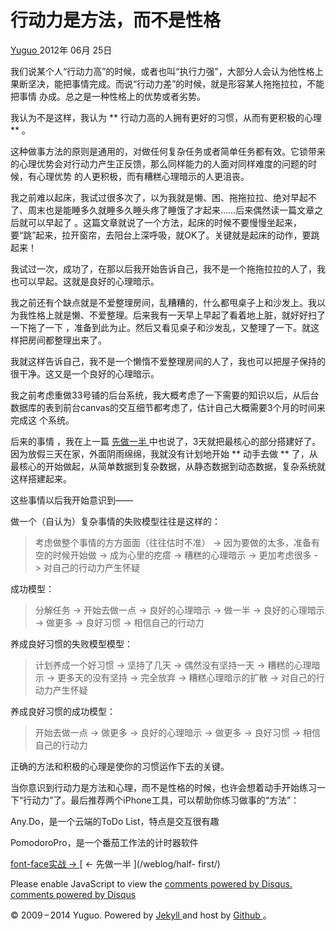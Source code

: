 #  行动力是方法，而不是性格

[ Yuguo ](http://yuguo.us) 2012年 06月 25日

我们说某个人“行动力高”的时候，或者也叫“执行力强”，大部分人会认为他性格上果断坚决，能把事情完成。而说“行动力差”的时候，就是形容某人拖拖拉拉，不能把事情
办成。总之是一种性格上的优势或者劣势。

我认为不是这样，我认为 ** 行动力高的人拥有更好的习惯，从而有更积极的心理 ** 。

这种做事方法的原则是通用的，对做任何复杂任务或者简单任务都有效。它锁带来的心理优势会对行动力产生正反馈，那么同样能力的人面对同样难度的问题的时候，有心理优势
的人更积极，而有糟糕心理暗示的人更沮丧。

我之前难以起床，我试过很多次了，以为我就是懒、困、拖拖拉拉、绝对早起不了、周末也是能睡多久就睡多久睡头疼了睡饿了才起来……后来偶然读一篇文章之后就可以早起了
。这篇文章就说了一个方法，起床的时候不要慢慢坐起来，要“跳”起来，拉开窗帘，去阳台上深呼吸，就OK了。关键就是起床的动作，要跳起来！

我试过一次，成功了，在那以后我开始告诉自己，我不是一个拖拖拉拉的人了，我也可以早起。这就是良好的心理暗示。

我之前还有个缺点就是不爱整理房间，乱糟糟的，什么都甩桌子上和沙发上。我以为我性格上就是懒、不爱整理。后来我有一天早上早起了看着地上脏，就好好扫了一下拖了一下
，准备到此为止。然后又看见桌子和沙发乱，又整理了一下。就这样把房间都整理出来了。

我就这样告诉自己，我不是一个懒惰不爱整理房间的人了，我也可以把屋子保持的很干净。这又是一个良好的心理暗示。

我之前考虑重做33号铺的后台系统，我大概考虑了一下需要的知识以后，从后台数据库的表到前台canvas的交互细节都考虑了，估计自己大概需要3个月的时间来完成这
个系统。

后来的事情 ，我在上一篇 [ 先做一半 ](http://yuguo.us/weblog/half-first/)
中也说了，3天就把最核心的部分搭建好了。因为放假三天在家，外面阴雨绵绵，我就没有计划地开始 ** 动手去做 **
了，从最核心的开始做起，从简单数据到复杂数据，从静态数据到动态数据，复杂系统就这样搭建起来。

这些事情以后我开始意识到——

做一个（自认为）复杂事情的失败模型往往是这样的：

> 考虑做整个事情的方方面面（往往估时不准） -> 因为要做的太多，准备有空的时候开始做 -> 成为心里的疙瘩 -> 糟糕的心理暗示 -> 更加考虑很多
-> 对自己的行动力产生怀疑

成功模型：

> 分解任务 -> 开始去做一点 -> 良好的心理暗示 -> 做一半 -> 良好的心理暗示 -> 做更多 -> 良好习惯 -> 相信自己的行动力

养成良好习惯的失败模型模型：

> 计划养成一个好习惯 -> 坚持了几天 -> 偶然没有坚持一天 -> 糟糕的心理暗示 -> 更多天的没有坚持 -> 完全放弃 -> 糟糕心理暗示的扩散
-> 对自己的行动力产生怀疑

养成良好习惯的成功模型：

> 开始去做一点 -> 做更多 -> 良好的心理暗示 -> 做更多 -> 良好习惯 -> 相信自己的行动力

正确的方法和积极的心理是使你的习惯运作下去的关键。

当你意识到行动力是方法和心理，而不是性格的时候，也许会想着动手开始练习一下“行动力”了。最后推荐两个iPhone工具，可以帮助你练习做事的“方法”：

Any.Do，是一个云端的ToDo List，特点是交互很有趣

PomodoroPro，是一个番茄工作法的计时器软件

[ font-face实战 → ](/weblog/font-face-in-action/) [ ← 先做一半 ](/weblog/half-
first/)

Please enable JavaScript to view the [ comments powered by Disqus.
](http://disqus.com/?ref_noscript) [ comments powered by  Disqus
](http://disqus.com)

© 2009 – 2014 Yuguo. Powered by [ Jekyll ](https://github.com/mojombo/jekyll)
and host by [ Github ](https://github.com/yuguo) 。

